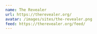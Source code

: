 ```yaml
---
name: The Revealer
url: https://therevealer.org/
avatar: /images/sites/the-revealer.png
feed: https://therevealer.org/feed/
---
```

